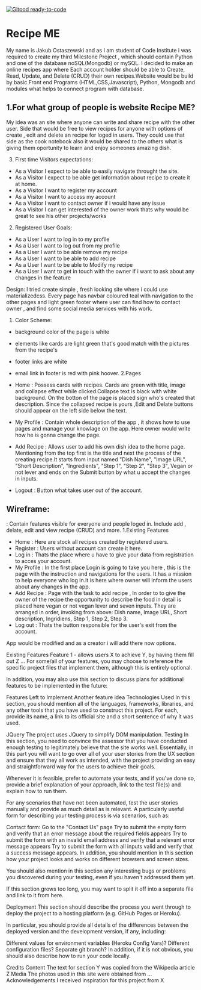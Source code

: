 [![Gitpod ready-to-code](https://img.shields.io/badge/Gitpod-ready--to--code-blue?logo=gitpod)](https://gitpod.io/#https://github.com/Jakub1994/Bookwithrecepies)


# Recipe ME
My name is Jakub Ostaszewski and as I am student of Code Institute i was required to create my third Milestone Project
, which should contain Python and one of the database noSQL(Mongodb) or mySQL.
I decided to make an online recipes app where Each account holder should be able to Create, Read, Update, and Delete (CRUD) their own recipes.Website would be build by basic Front end Programs (HTML,CSS,Javascript), Python, Mongodb and modules what helps to connect program with database.



## 1.For what group of people is website Recipe ME?
My idea was an site where anyone can write and share recipe with the other user.
Side that would be free to view recipes for anyone with options of create , edit and delete an recipe for loged in users.
They could use that side as the cook notebook also it would be shared to the others what is giving them oportunity to learn and enjoy someones amazing dish.

3. First time Visitors expectations:
- As a Visitor I expect to be able to easily navigate throught the site.
- As a Visitor I expect to be able get information about recipe to create it at home.
- As a Visitor I want to register my account
- As a Visitor I want to access my account
- As a Visitor I want to contact owner if i would have any issue
- As a Visitor I can get interested of the owner work thats why would be
great to see his other projects/works
2. Registered User Goals:
- As a User I want to log in to my profile
- As a User I want to log out from my profile
- As a User I want to be able remove my recipe
- As a User I want to be able to add recipe
- As a User I want to be able to Modify my recipe
- As a User I want to get in touch with the owner if i want to ask about any changes 
in the feature

Design:
I tried create simple , fresh looking site where i could use materializedcss.
Every page has navbar coloured teal with navigation to the other pages and light green footer where user can find how to contact owner , and find some social media services with his work.
1. Color Scheme:
- background color of the page is white
- elements like cards are light green that's good match with the pictures from the recipe's
- footer links are white
- email link in footer is red with pink hoover.
2.Pages

- Home : Possess cards with recipes. Cards are green with title,
    image and collapse effect while clicked.Collapse text is black with white background.
    On the botton of the page is placed sign who's created that description.
    Since the collapsed recipe is yours ,Edit and Delate buttons should appear on the left side below the text.

- My Profile : Contain whole description of the app , it shows how to use pages
    and manage your knowlage on the app. Here owner would write
    how he is gonna change the page.

- Add Recipe : Allows user to add his own dish idea to the home page.
    Mentioning from the top first is the title and next the process of the creating recipe.It starts from input named "Dish Name", "Image URL", "Short Description", "Ingredients", "Step 1", "Step 2", "Step 3", Vegan or not lever and ends on the Submit button by what u accept the changes in inputs.
- Logout : Button what takes user out of the account.

Wireframe:
-

:
Contain features visible for everyone and people loged in.
Include add , delate, edit and view recipe (CRUD) and more.
1.Existing Features
- Home : Here are stock all recipes created by registered users.
- Register : Users without account can create it here.
- Log in : Thats the place where u have to give your data from registration to acces your account.
- My Profile : In the first place Login is going to take you here , this is the page with the instruction and navigations for the users.
    It has a mission to help everyone who log in.It is here where owner will inform the users about any changes in the app.
- Add Recipe : Page with the task to add recipe , In order to to give the owner of the recipe the opportunity to describe the food in detail is placed here vegan or not vegan lever and seven inputs. They are arranged in order, invoking from above: Dish name, Image URL, Short description, Ingridiens, Step 1, Step 2, Step 3. 
- Log out : Thats the button responsible for the user's exit from the account.   

App would be modified and as a creator i will add there now options.

Existing Features
Feature 1 - allows users X to achieve Y, by having them fill out Z
...
For some/all of your features, you may choose to reference the specific project files that implement them, although this is entirely optional.

In addition, you may also use this section to discuss plans for additional features to be implemented in the future:

Features Left to Implement
Another feature idea
Technologies Used
In this section, you should mention all of the languages, frameworks, libraries, and any other tools that you have used to construct this project. For each, provide its name, a link to its official site and a short sentence of why it was used.

JQuery
The project uses JQuery to simplify DOM manipulation.
Testing
In this section, you need to convince the assessor that you have conducted enough testing to legitimately believe that the site works well. Essentially, in this part you will want to go over all of your user stories from the UX section and ensure that they all work as intended, with the project providing an easy and straightforward way for the users to achieve their goals.

Whenever it is feasible, prefer to automate your tests, and if you've done so, provide a brief explanation of your approach, link to the test file(s) and explain how to run them.

For any scenarios that have not been automated, test the user stories manually and provide as much detail as is relevant. A particularly useful form for describing your testing process is via scenarios, such as:

Contact form:
Go to the "Contact Us" page
Try to submit the empty form and verify that an error message about the required fields appears
Try to submit the form with an invalid email address and verify that a relevant error message appears
Try to submit the form with all inputs valid and verify that a success message appears.
In addition, you should mention in this section how your project looks and works on different browsers and screen sizes.

You should also mention in this section any interesting bugs or problems you discovered during your testing, even if you haven't addressed them yet.

If this section grows too long, you may want to split it off into a separate file and link to it from here.

Deployment
This section should describe the process you went through to deploy the project to a hosting platform (e.g. GitHub Pages or Heroku).

In particular, you should provide all details of the differences between the deployed version and the development version, if any, including:

Different values for environment variables (Heroku Config Vars)?
Different configuration files?
Separate git branch?
In addition, if it is not obvious, you should also describe how to run your code locally.

Credits
Content
The text for section Y was copied from the Wikipedia article Z
Media
The photos used in this site were obtained from ...
Acknowledgements
I received inspiration for this project from X
